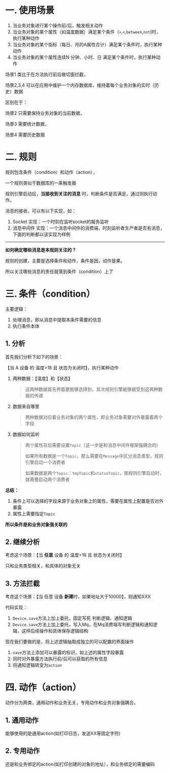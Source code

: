 # 一. 使用场景

1. 当业务对象进行某个操作前/后，触发相关动作
2. 当业务对象的某个属性（如温度数据）满足某个条件（`>`,`<`,`between`,`not`)时，执行某种动作
3. 当业务对象的某个指标（每日、月的A属性合计）满足某个条件时，执行某种动作
4. 当业务对象的某个属性连续N 分钟、小时、日 满足某个条件时，执行某种动作



场景1 类比于在方法执行前后做切面拦截，

场景2,3,4 可以在应用中维护一个内存数据库，维持着每个业务对象的实时（历史）数据

区别在于：

场景2 只需要保持业务对象的当前数据，

场景3 需要统计数据，

场景4 需要历史数据


# 二. 规则

规则包含条件（condition）和动作（action），

一个规则类似于数据库的一条触发器

规则引擎启动后，**当接收到关注的消息** 时，判断条件是否满足，通过则执行动作。



消息的接收，可以有以下实现，如：

1. Socket 实现：一个时刻在监听socket的服务监听
2. 消息中间件 实现：一个消息中间件的消费端，时刻监听者生产者是否有消息，下面的判断都以该实现为样例

---



**如何确定哪些消息是本规则关注的？**

规则的创建，主要是选择条件和动作，条件是因，动作是果。

所以关注哪些消息的责任就落到条件（condition）上了



# 三. 条件（condition）

主要逻辑：

1. 处理消息，即从消息中提取本条件需要的信息
2. 执行条件本体

## 1. 分析

首先我们分析下如下的场景：

【当 A 设备 的 温度>18 且 状态为关闭时】，执行某种动作



1. 两种数据：【温度】和【状态】

   > 这两种数据首先界面要能够选择到，其次规则引擎能够接受到这两种数据的传递

2. 数据来自哪里

   > 两种数据对应着业务对象的两个属性，即业务对象需要对外暴露着两个字段

3. 数据如何监听

   >  两个属性背后需要设置`Topic`（这一步是和消息中间件框架强耦合的）
   >
   > 如果所有数据是一个`Topic`，那么需要在`Message`中区分消息类型，规则引擎启动一个消费者
   >
   > 如果数据是两个`Topic`：`tmpTopic`和`statusTopic`，那规则引擎启动时，就需要启动两个消费者

   

**总结：**

1.  条件上可以选择的字段来源于业务对象上的属性，需要在属性上配置是否对外暴露
2.  属性上需要指定`Topic`

**所以条件是和业务对象强关联的**



## 2. 继续分析

考虑这个场景：【当 **任意** 设备 的 温度>18 且 状态为关闭时】

只和业务类型相关，和具体的对象无关



## 3. 方法拦截

考虑这个场景：【当 任意 设备 **新建**时，如果地址大于10000】，则通知XXX

代码实现：

1. `Device.save`方法上加上委托，固定写死 判断逻辑、通知逻辑
2. `Device.save`方法上加上委托，写入Mq，在Mq消费端写判断逻辑和通知逻辑，这样后续操作和具体保存逻辑结构



现在我们要做的是，将上述逻辑抽取成独立的可以配置的界面操作



1. `save`方法上添加可以暴露的标识，如上述的属性字段暴露
2. 同时对外暴露方法执行前/后可以获取的所有信息
3. 将通知逻辑转变为`action`



# 四. 动作（action）

动作分为两类，通用动作和业务无关，专用动作和业务对象强耦合。

## 1. 通用动作

能够使用的是通用action(如打印日志，发送XX等固定字符)

## 2. 专用动作

还是和业务绑定的action(如打印创建的对象的地址），和业务绑定的需要编码




